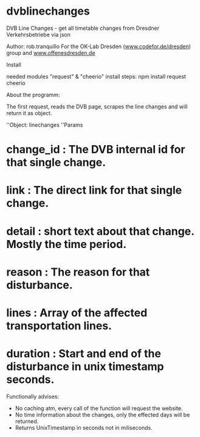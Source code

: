 dvblinechanges
==============

DVB Line Changes - get all timetable changes from Dresdner Verkehrsbetriebe via json


Author: rob.tranquillo
For the OK-Lab Dresden (www.codefor.de/dresden) group and www.offenesdresden.de


Install

needed modules "request" & "cheerio"
install steps:  npm install request cheerio


About the programm:

The first request, reads the DVB page, scrapes the line changes and will return it  as object.

''Object: linechanges
''Params
  # change_id : The DVB internal id for that single change.
  # link : The direct link for that single change.
  # detail : short text about that change. Mostly the time period.
  # reason : The reason for that disturbance.
  # lines : Array of the affected transportation lines.
  # duration : Start and end of the disturbance in unix timestamp seconds.

Functionally advises:
 * No caching atm, every call of the function will request the website.
 * No time information about the changes, only the effected days will be returned.
 * Returns UnixTimestamp in seconds not in miliseconds.
 
